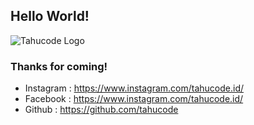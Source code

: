 ## Hello World!

![Tahucode Logo](https://res.cloudinary.com/dfxbvy2rn/image/upload/v1594620770/Logo_Full_TahuCode_JPG_nwmjvq.jpg)

### Thanks for coming!

* Instagram : https://www.instagram.com/tahucode.id/
* Facebook  : https://www.instagram.com/tahucode.id/
* Github    : https://github.com/tahucode
